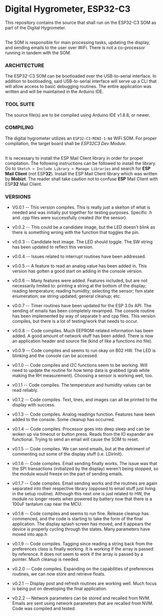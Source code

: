 # Digital Hygrometer, ESP32-C3 #

This repository contains the source that shall run on the ESP32-C3 SOM as part of the Digital Hygrometer. <br><br>

The SOM is responsible for main processing tasks, updating the display, and sending emails to the user over WiFi.  There is not a co-processor running in tandem with the SOM.  

### ARCHITECTURE ###
The ESP32-C3 SOM can be bootloaded over the USB-to-serial interface.  In addition to bootloading, said USB-to-serial interface will serve up a CLI that will allow access to basic debugging routines.  The entire application was written and will be maintained in the Arduino IDE. <br>

### TOOL SUITE ###

The source file(s) are to be compiled using Arduino IDE v1.8.8, or newer.   <br>

### COMPILING ###
The digital hygrometer utilizes an `ESP32-C3-MINI-1-N4` WiFi SOM.  For proper compilation, the target board shall be *ESP32C3 Dev Module*.  <br><br>

It is necessary to install the ESP Mail Client library in order for proper compilation.  The following instructions can be followed to install the library.  
Go to `Sketch > Include Library > Manage Libraries` and search for **ESP Mail Client** (not ESP**32**). Install the ESP Mail Client library which was written by **Mobizt**.  The reader shall take caution not to confuse **ESP** Mail Client with ESP**32** Mail Client.  

### VERSIONS ###
* V0.0.1 -- This version compiles.  This is really just a skelton of what is needed and was initially put together for testing purposes.  Specific .h and .cpp files were successfully created (for the sensor).    

* v0.0.2 -- This could be a candidate image, but the LED doesn't blink as there is something wrong with the function that toggles the pin.  

* v0.0.3 -- Candidate test image.  The LED should toggle.  The SW string has been updated to reflect this version.

* v0.0.4 -- Issues related to interrupt routines have been addressed.

* v0.0.5 -- A feature to read an analog value has been added in.  This version has gotten a good start on adding in the console version.  

* v0.0.6 -- Many features were added.  Features included, but are not necessarily limited to: printing a string at the bottom of the display; reading temperature; reading humidity; selecting the sensor; fsm state enumeration; sw string updated; general cleanup; etc. 

* v0.0.7 -- Timer routines have been updated for the ESP 3.0x API.  The sending of emails has been completely revamped.  The console routine has been implemented by way of separate h and cpp files.  This version compiles, but there is a lot of testing/work that needs to occur.  

* v0.0.8 --  Code compiles.  Much EEPROM-related information has been added.  A good amount of network stuff has been added.  There is now an application header and source file (kind of like a functions ino file).

* v0.0.9 --  Code compiles and seems to run okay on B02 HW.  The LED is blinking and the console can be accessed.  

* v0.1.0 -- Code compiles and I2C functions seem to be working. Will need to update the routine for how temp data is grabbed (grab while making the RH measurement).  Choosing a sensor is working well, too.

* v0.1.1 -- Code compiles.  The temperature and humidity values can be read reliably.  

* v0.1.2 -- Code compiles.  Text, lines, and images can all be printed to the display with success.    

* v0.1.3 -- Code compiles.  Analog readings function.  Features have been added to the console.  Some cleanup has occurred.  

* v0.1.4 -- Code compiles.  Processor goes into deep sleep and can be woken up via timeout or button press.  Reads from the IO expander are functional.  Trying to send an email will cause the SOM to reset.  

* v0.1.5 -- Code compiles.  We can send emails, but at the detriment of commenting out some of the display stuff (i.e. LDirInit).  

* v0.1.6 -- Code compiles.  Email sending finally works.  The issue was that the SPI transactions (initialized by the display) weren't being stopped, so the module would freeze on the part of sending emails.  

* v0.1.7 -- Code compiles.  Email sending works and the routines are again separated into their respective library (opposed to email stuff just living in the setup routine).  Although this next one is just related to HW, the module no longer resets when powered by battery now that there is a 100uF tantalum cap near the MCU.

* v0.1.8 -- Code compiles and seems to run fine.  Release cleanup has commenced, and the code is starting to take the form of the final application.  The display splash screen has moved, and it appears the device is properly cycling through the states. Many parameters have moved into app.h

* v0.1.9 -- Code compiles.  Tagging since reading a string back from the preferences class is finally working. It is working if the array is passed by reference.  It does not seem to work if the array is passed by a pointer.  Much cleanup is needed.  

* v0.2.0 -- Code compiles.  Expanding on the capabilities of preferences routines, we can now store and retrieve floats.

* v0.2.1 -- Display post and refresh routines are working well.  Much focus is being put on developing the final application.  

* v0.2.2 -- Network parameters can be stored and recalled from NVM.  Emails are sent using network parameters that are recalled from NVM.  Code was compiled and tested.